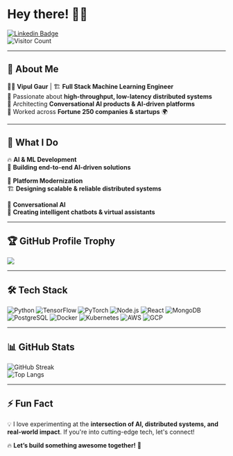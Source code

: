 # Hey there! 👋🏾  

[![Linkedin Badge](https://img.shields.io/badge/-Vipul-blue?style=flat-square&logo=Linkedin&logoColor=white&link=https://www.linkedin.com/in/vipulgaur9/)](https://www.linkedin.com/in/vipulgaur9/)  
![Visitor Count](https://profile-counter.glitch.me/pksvv/count.svg)  

---

## 🚀 About Me  
🧑‍💻 **Vipul Gaur** | 🏗️ **Full Stack Machine Learning Engineer**  
🔹 Passionate about **high-throughput, low-latency distributed systems**  
🔹 Architecting **Conversational AI products & AI-driven platforms**  
🔹 Worked across **Fortune 250 companies & startups** 🌍  

---

## 🎯 What I Do  

🔥 **AI & ML Development**  
🚀 **Building end-to-end AI-driven solutions**  

🔹 **Platform Modernization**  
🏗️ **Designing scalable & reliable distributed systems**  

🤖 **Conversational AI**  
💬 **Creating intelligent chatbots & virtual assistants**  

---

## 🏆 GitHub Profile Trophy  
<div>
  <a href="https://github.com/ryo-ma/github-profile-trophy">
    <img src="https://github-profile-trophy.vercel.app/?username=pksvv&column=7&theme=radical"/>
  </a>
</div>

---

## 🛠️ Tech Stack  
![Python](https://img.shields.io/badge/-Python-3776AB?style=flat-square&logo=python&logoColor=white)
![TensorFlow](https://img.shields.io/badge/-TensorFlow-FF6F00?style=flat-square&logo=tensorflow&logoColor=white)
![PyTorch](https://img.shields.io/badge/-PyTorch-EE4C2C?style=flat-square&logo=pytorch&logoColor=white)
![Node.js](https://img.shields.io/badge/-Node.js-339933?style=flat-square&logo=node.js&logoColor=white)
![React](https://img.shields.io/badge/-React-61DAFB?style=flat-square&logo=react&logoColor=black)
![MongoDB](https://img.shields.io/badge/-MongoDB-4EA94B?style=flat-square&logo=mongodb&logoColor=white)
![PostgreSQL](https://img.shields.io/badge/-PostgreSQL-336791?style=flat-square&logo=postgresql&logoColor=white)
![Docker](https://img.shields.io/badge/-Docker-2496ED?style=flat-square&logo=docker&logoColor=white)
![Kubernetes](https://img.shields.io/badge/-Kubernetes-326CE5?style=flat-square&logo=kubernetes&logoColor=white)
![AWS](https://img.shields.io/badge/-AWS-FF9900?style=flat-square&logo=amazonaws&logoColor=white)
![GCP](https://img.shields.io/badge/-GCP-4285F4?style=flat-square&logo=googlecloud&logoColor=white)

---

## 📊 GitHub Stats  
![GitHub Streak](https://github-readme-streak-stats.herokuapp.com/?user=pksvv&theme=tokyonight)  
![Top Langs](https://github-readme-stats.vercel.app/api/top-langs/?username=pksvv&layout=compact&theme=tokyonight)  

---

## ⚡ Fun Fact  
💡 I love experimenting at the **intersection of AI, distributed systems, and real-world impact**. If you're into cutting-edge tech, let's connect!  

🔥 **Let’s build something awesome together!** 🚀  
